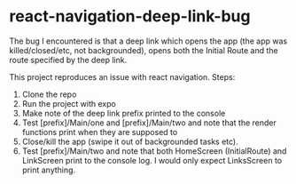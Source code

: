 # react-navigation-deep-link-bug

The bug I encountered is that a deep link which opens the app (the app was killed/closed/etc, not backgrounded), opens both the Initial Route and the route specified by the deep link.

This project reproduces an issue with react navigation.
Steps:
1. Clone the repo
2. Run the project with expo
3. Make note of the deep link prefix printed to the console
4. Test [prefix]/Main/one and [prefix]/Main/two and note that the render functions print when they are supposed to
5. Close/kill the app (swipe it out of backgrounded tasks etc).
6. Test [prefix]/Main/two and note that both HomeScreen (InitialRoute) and LinkScreen print to the console log. I would only expect LinksScreen to print anything.
